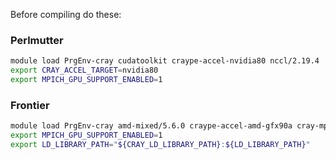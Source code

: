 Before compiling do these:

### Perlmutter
```sh
module load PrgEnv-cray cudatoolkit craype-accel-nvidia80 nccl/2.19.4
export CRAY_ACCEL_TARGET=nvidia80
export MPICH_GPU_SUPPORT_ENABLED=1
```
### Frontier
```sh
module load PrgEnv-cray amd-mixed/5.6.0 craype-accel-amd-gfx90a cray-mpich/8.1.26 cpe/23.05
export MPICH_GPU_SUPPORT_ENABLED=1
export LD_LIBRARY_PATH="${CRAY_LD_LIBRARY_PATH}:${LD_LIBRARY_PATH}"
```

